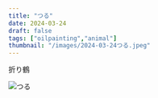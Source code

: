 ```yaml
---
title: "つる"
date: 2024-03-24
draft: false
tags: ["oilpainting","animal"]
thumbnail: "/images/2024-03-24つる.jpeg"
---
```


折り鶴

![つる](/images/2024-03-24つる.jpeg)